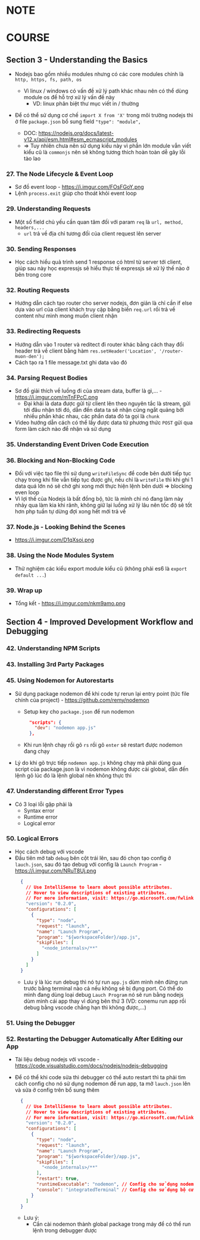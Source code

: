 # NOTE

# COURSE

## Section 3 - Understanding the Basics

- Nodejs bao gồm nhiều modules nhưng có các core modules chính là `http, https, fs, path, os`
  - Vì linux / windows có vấn đề xử lý path khác nhau nên có thể dùng module os để hỗ trợ xử lý vấn đề này
    - VD: linux phân biệt thư mục viết in / thường 

- Để có thể sử dụng cơ chế `import X from 'X'` trong môi trường nodejs thì ở file `package.json` bổ sung field `"type": "module",`
  - DOC: https://nodejs.org/docs/latest-v12.x/api/esm.html#esm_ecmascript_modules 
  - => Tuy nhiên chưa nên sử dụng kiểu này vì phần lớn module vẫn viết kiểu cũ là `commonjs` nên sẽ không tương thích hoàn toàn dễ gây lỗi tào lao

### 27. The Node Lifecycle & Event Loop

- Sơ đồ event loop - https://i.imgur.com/FOsFGoY.png
- Lệnh `process.exit` giúp cho thoát khỏi event loop

### 29. Understanding Requests

- Một số field chủ yếu cần quan tâm đối với param `req` là `url, method, headers,...`
  - `url` trả về địa chỉ tương đối của client request lên server

### 30. Sending Responses

- Học cách hiểu quả trình send 1 response có html từ server tới client, giúp sau này học expressjs sẽ hiểu thực tế expressjs sẽ xử lý thế nào ở bên trong core

### 32. Routing Requests

- Hướng dẫn cách tạo router cho server nodejs, đơn giản là chỉ cần if else dựa vào url của client khách truy cập bằng biến `req.url` rồi trả về content như mình mong muốn client nhận

### 33. Redirecting Requests

- Hướng dẫn vào 1 router và reditect đi router khác bằng cách thay đổi header trả về client bằng hàm `res.setHeader('Location', '/router-muon-den');`
- Cách tạo ra 1 file message.txt ghi data vào đó

### 34. Parsing Request Bodies 

- Sơ đồ giải thích về luồng đi của stream data, buffer là gì,... - https://i.imgur.com/mTnFPcC.png 
  - Đại khái là data được gửi từ client lên theo nguyên tắc là stream, gửi tới đâu nhận tới đó, dẫn đến data ta sẽ nhận cũng ngắt quảng bởi nhiều phần khác nhau, các phần data đó ta gọi là `chunk`
- Video hướng dẫn cách có thể lấy được data từ phương thức `POST` gửi qua form làm cách nào để nhận và sử dụng

### 35. Understanding Event Driven Code Execution

### 36. Blocking and Non-Blocking Code 

- Đối với việc tạo file thì sử dụng `writeFileSync` để code bên dưới tiếp tục chạy trong khi file vẫn tiếp tục được ghi, nếu chỉ là `writeFile` thì khi ghi 1 data quá lớn nó sẽ chờ ghi xong mới thực hiện lệnh bên dưới => blocking even loop
- Vì lợi thế của Nodejs là bất đồng bộ, tức là mình chỉ nó đang làm này nhảy qua làm kia khi rãnh, không giữ lại luồng xử lý lâu nên tốc độ sẽ tốt hơn php tuần tự dừng đợi xong hết mới trả về

### 37. Node.js - Looking Behind the Scenes 

- https://i.imgur.com/D1qXsoi.png

### 38. Using the Node Modules System

- Thử nghiệm các kiểu export module kiểu cũ (không phải es6 là `export default ...`)

### 39. Wrap up

- Tổng kết - https://i.imgur.com/nkm9amo.png 

## Section 4 - Improved Development Workflow and Debugging

### 42. Understanding NPM Scripts

### 43. Installing 3rd Party Packages

### 45. Using Nodemon for Autorestarts

- Sử dụng package nodemon để khi code tự rerun lại entry point (tức file chính của project) - https://github.com/remy/nodemon 
  - Setup key cho `package.json` để run nodemon 
    ```json 
      "scripts": {
        "dev": "nodemon app.js"
      },
    ```
  - Khi run lệnh chạy rồi gõ `rs` rồi gõ `enter` sẽ restart được nodemon đang chạy

- Lý do khi gõ trực tiếp `nodemon app.js` không chạy mà phải dùng qua script của package.json là vì nodemon không được cài global, dẫn đến lệnh gõ lúc đó là lệnh global nên không thực thi

### 47. Understanding different Error Types

- Có 3 loại lỗi gặp phải là
  - Syntax error
  - Runtime error
  - Logical error

### 50. Logical Errors

- Học cách debug với vscode
- Đầu tiên mở tab `debug` bên cột trái lên, sau đó chọn tạo config ở `lauch.json`, sau đó tạo debug với config là `Launch Program` - https://i.imgur.com/NRuT8Uj.png 
  ```json
    {
      // Use IntelliSense to learn about possible attributes.
      // Hover to view descriptions of existing attributes.
      // For more information, visit: https://go.microsoft.com/fwlink/?linkid=830387
      "version": "0.2.0",
      "configurations": [
        {
          "type": "node",
          "request": "launch",
          "name": "Launch Program",
          "program": "${workspaceFolder}/app.js",
          "skipFiles": [
            "<node_internals>/**"
          ]
        }
      ]
    }
  ```
  - Lưu ý là lúc run debug thì nó tự run `app.js` dùm mình nên đừng run trước bằng terminal nào cả nếu không sẽ bị đụng port. Có thể do mình đang dùng loại debug `Lauch Program` nó sẽ run bằng nodejs dùm mình cái app thay vì dùng bên thứ 3 (VD: conemu run app rồi debug bằng vscode chẳng hạn thì không được,...)

### 51. Using the Debugger

### 52. Restarting the Debugger Automatically After Editing our App

- Tài liệu debug nodejs với vscode - https://code.visualstudio.com/docs/nodejs/nodejs-debugging

- Để có thể khi code sửa thì debugger có thể auto restart thì ta phải tìm cách config cho nó sử dụng nodemon để run app, ta mở `lauch.json` lên và sửa ở config trên bổ sung thêm
  ```json
    {
      // Use IntelliSense to learn about possible attributes.
      // Hover to view descriptions of existing attributes.
      // For more information, visit: https://go.microsoft.com/fwlink/?linkid=830387
      "version": "0.2.0",
      "configurations": [
        {
          "type": "node",
          "request": "launch",
          "name": "Launch Program",
          "program": "${workspaceFolder}/app.js",
          "skipFiles": [
            "<node_internals>/**"
          ],
          "restart": true,
          "runtimeExecutable": "nodemon", // Config cho sử dụng nodemon để run
          "console": "integratedTerminal" // Config cho sử dụng bộ cửa sổ console nào để chạy lệnh, default sẽ là `internalConsole`
        }
      ]
    }
  ```
  - Lưu ý:
    - Cần cài nodemon thành global package trong máy để có thể run lệnh trong debugger được